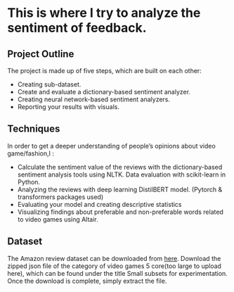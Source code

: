 # This is where I try to analyze the sentiment of feedback.

   
## Project Outline

The project is made up of five steps, which are built on each other:

   * Creating sub-dataset.
   * Create and evaluate a dictionary-based sentiment analyzer.
   * Creating neural network-based sentiment analyzers.
   * Reporting your results with visuals.

## Techniques

In order to get a deeper understanding of people’s opinions about video game/fashion,I :
   * Calculate the sentiment value of the reviews with the dictionary-based sentiment analysis tools using  NLTK. Data evaluation with scikit-learn in Python.
   * Analyzing the reviews with deep learning DistilBERT model. (Pytorch & transformers packages used)
   * Evaluating your model and creating descriptive statistics
   * Visualizing findings about preferable and non-preferable words related to video games using Altair.

## Dataset

The Amazon review dataset can be downloaded from [here](https://nijianmo.github.io/amazon/index.html). Download the zipped json file of the category of video games 5 core(too large to upload here), which can be found under the title Small subsets for experimentation. Once the download is complete, simply extract the file.

